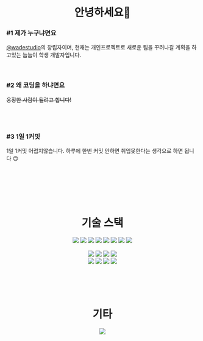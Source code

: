 <div align="center">
  <h1>안녕하세요👋</h1>
</div>

### #1 제가 누구냐면요
<a href="https://github.com/wadestudio">@wadestudio</a>의 창립자이며, 현재는 개인프로젝트로 새로운 팀을 꾸려나갈 계획을 하고있는 늅늅이 학생 개발자입니다.
<br>
<br>
<br>
### #2 왜 코딩을 하냐면요
~~웅장한 사람이 될려고 합니다!~~<br>
<br>
<br>
<br>

### #3 1일 1커밋
1일 1커밋 어렵지않습니다. 하루에 한번 커밋 안하면 취업못한다는 생각으로 하면 됩니다 🙃

<br>
<br>
<br>
<br>
<br>
<div align="center">
  <h1>기술 스택</h1>
</div>
<div align="center">
  <img src="https://img.shields.io/badge/html-E34F26?style=for-the-badge&logo=html5&logoColor=white"> <img src="https://img.shields.io/badge/css-1572B6?style=for-the-badge&logo=css3&logoColor=white"> <img src="https://img.shields.io/badge/javascript-F7DF1E?style=for-the-badge&logo=javascript&logoColor=black"> <img src="https://img.shields.io/badge/sass-CC6699?style=for-the-badge&logo=sass&logoColor=white"> <img src="https://img.shields.io/badge/R-276DC3?style=for-the-badge&logo=R&logoColor=white"> <img src="https://img.shields.io/badge/JAVA-007396?style=for-the-badge&logo=java&logoColor=white"> <img src="https://img.shields.io/badge/Python-3776AB?style=for-the-badge&logo=python&logoColor=white"> <img src="https://img.shields.io/badge/Kotlin-7F52FF?style=for-the-badge&logo=Kotlin&logoColor=white">
<br><br>
<img src="https://img.shields.io/badge/bootstrap-7952B3?style=for-the-badge&logo=bootstrap&logoColor=white"> <img src="https://img.shields.io/badge/React-61DAFB?style=for-the-badge&logo=React&logoColor=black"> <img src="https://img.shields.io/badge/vue.js-4FC08D?style=for-the-badge&logo=Vue.js&logoColor=white"> <img src="https://img.shields.io/badge/npm-CB3837?style=for-the-badge&logo=npm&logoColor=white"><br><img src="https://img.shields.io/badge/MUI-007FFF?style=for-the-badge&logo=MUI&logoColor=white"> <img src="https://img.shields.io/badge/styled components-DB7093?style=for-the-badge&logo=styled-components&logoColor=white"> <img src="https://img.shields.io/badge/Redux-764ABC?style=for-the-badge&logo=Redux&logoColor=white"> <img src="https://img.shields.io/badge/Firebase-FFCA28?style=for-the-badge&logo=Firebase&logoColor=black">
</div>
<br>
<br>
<br>
<br>
<div align="center">
  <h1>기타</h1>
  <img src="https://github-readme-stats.vercel.app/api/wakatime?username=Minjun">
</div>
